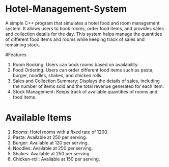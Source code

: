 # Hotel-Management-System
A simple C++ program that simulates a hotel food and room management system. It allows users to book rooms, order food items, and provides sales and collection details for the day. This system helps manage the quantities of different food items and rooms while keeping track of sales and remaining stock.

#Features
1. Room Booking: Users can book rooms based on availability.
2. Food Ordering: Users can order different food items such as pasta, burger, noodles, shakes, and chicken rolls.
3. Sales and Collection Summary: Displays the details of sales, including the number of items sold and the total revenue generated for each item.
4. Stock Management: Keeps track of available quantities of rooms and food items.

# Available Items
1. Rooms: Hotel rooms with a fixed rate of 1200.
2. Pasta: Available at 250 per serving.
3. Burger: Available at 120 per serving.
4. Noodles: Available at 250 per serving.
5. Shakes: Available at 250 per serving.
6. Chicken-roll: Available at 150 per serving.
